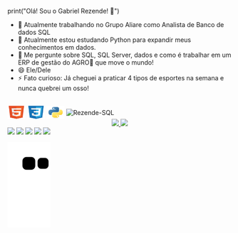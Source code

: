 print("Olá! Sou o Gabriel Rezende! 👋")

<!--        -->
<link rel="stylesheet" href="https://cdn.jsdelivr.net/gh/devicons/devicon@v2.15.1/devicon.min.css">
          
- 🔭 Atualmente trabalhando no Grupo Aliare como Analista de Banco de dados SQL
- 🌱 Atualmente estou estudando Python para expandir meus conhecimentos em dados.
- 💬 Me pergunte sobre SQL, SQL Server, dados e como é trabalhar em um ERP de gestão do AGRO🌱 que move o mundo!
- 😄 Ele/Dele
- ⚡ Fato curioso: Já cheguei a praticar 4 tipos de esportes na semana e nunca quebrei um osso!
<div style="display: inline_block"><br>
  <img align="center" alt="Rezende-HTML" height="30" width="40" src="https://raw.githubusercontent.com/devicons/devicon/master/icons/html5/html5-original.svg">
  <img align="center" alt="Rezende-CSS" height="30" width="40" src="https://raw.githubusercontent.com/devicons/devicon/master/icons/css3/css3-original.svg">
  <img align="center" alt="Rezende-Python" height="30" width="40" src="https://raw.githubusercontent.com/devicons/devicon/master/icons/python/python-original.svg">
  <img align="center" alt="Rezende-SQL" height="30" width="40" src="https://cdn.jsdelivr.net/gh/devicons/devicon/icons/microsoftsqlserver/microsoftsqlserver-plain-wordmark.svg"> 
</div>

<div align="center">
  <a href="https://github.com/reznd">
  <img height="180em" src="https://github-readme-stats.vercel.app/api?username=reznd&show_icons=true&theme=dark&include_all_commits=true&count_private=true"/>
  <img height="180em" src="https://github-readme-stats.vercel.app/api/top-langs/?username=reznd&layout=compact&langs_count=7&theme=dark"/>
</div>


  
  <div> 
  <a href="https://www.youtube.com/channel/UCja7g02AkVU_ojnGY3T3I-Q" target="_blank"><img src="https://img.shields.io/badge/YouTube-FF0000?style=for-the-badge&logo=youtube&logoColor=white" target="_blank"></a>
  <a href="https://www.instagram.com/reznd3/" target="_blank"><img src="https://img.shields.io/badge/-Instagram-%23E4405F?style=for-the-badge&logo=instagram&logoColor=white" target="_blank"></a>
 <a href="https://discord.gg/Rezende#4464" target="_blank"><img src="https://img.shields.io/badge/Discord-7289DA?style=for-the-badge&logo=discord&logoColor=white" target="_blank"></a> 
  <a href = "mailto:gabriel999rv@gmail.com"><img src="https://img.shields.io/badge/-Gmail-%23333?style=for-the-badge&logo=gmail&logoColor=white" target="_blank"></a>
  <a href="https://www.linkedin.com/in/gabriel-rezend3/" target="_blank"><img src="https://img.shields.io/badge/-LinkedIn-%230077B5?style=for-the-badge&logo=linkedin&logoColor=white" target="_blank"></a> 
 
  ![Snake animation](https://github.com/rafaballerini/rafaballerini/blob/output/github-contribution-grid-snake.svg)
 
</div>
          
